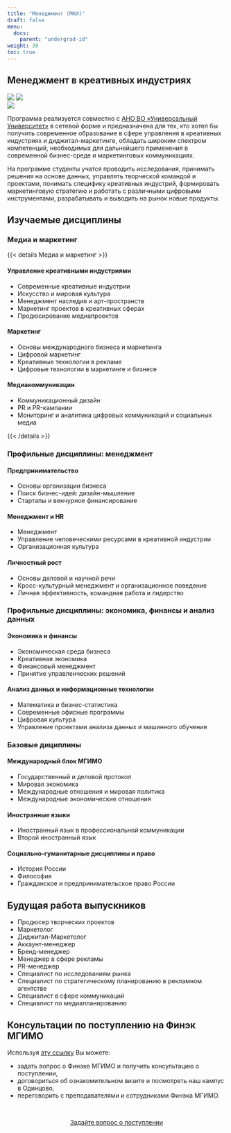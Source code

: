 ```yaml
---
title: "Менеджмент (МКИ)"
draft: false
menu:
  docs:
    parent: "undergrad-id"
weight: 30
toc: true
---
```


## Менеджмент в креативных индустриях

![](https://img.shields.io/badge/Баклавриат-Менеджмент-blue) ![](https://img.shields.io/badge/%D0%95%D0%93%D0%AD-%D0%A0%D1%83%D1%81%D1%81%D0%BA%D0%B8%D0%B9_|_%D0%9C%D0%B0%D1%82%D0%B5%D0%BC%D0%B0%D1%82%D0%B8%D0%BA%D0%B0_|_%D0%98%D0%BD%D0%BE%D1%81%D1%82%D1%80%D0%B0%D0%BD%D0%BD%D1%8B%D0%B9%20%D1%8F%D0%B7%D1%8B%D0%BA-blue)  
![](https://img.shields.io/badge/Всего_мест-25-blue)

Программа реализуется совместно с [АНО ВО «Универсальный Университет»][uu] в сетевой форме и предназначена для тех, кто хотел бы получить современное образование в сфере управления в креативных индустриях и диджитал-маркетинге, обладать широким спектром компетенций, необходимых для дальнейшего применения в современной бизнес-среде и маркетинговых коммуникациях.

[uu]: https://u.university

На программе студенты учатся проводить исследования, принимать решения на основе данных, управлять творческой командой и проектами, понимать специфику креативных индустрий, формировать маркетинговую стратегию и работать с различными цифровыми инструментами, разрабатывать и выводить на рынок новые продукты.

## Изучаемые дисциплины

### Медиа и маркетинг

{{< details Медиа и маркетинг >}}

#### Управление креативными индустриями

- Современные креативные индустрии
- Искусство и мировая культура
- Менеджмент наследия и арт-пространств
- Маркетинг проектов в креативных сферах
- Продюсирование медиапроектов

#### Маркетинг

- Основы международного бизнеса и маркетинга
- Цифровой маркетинг
- Креативные технологии в рекламе
- Цифровые технологии в маркетинге и бизнесе

#### Медиакоммуникации

- Коммуникационный дизайн
- PR и PR-кампании
- Мониторинг и аналитика цифровых коммуникаций и социальных медиа

{{< /details >}}


### Профильные дисциплины: менеджмент

#### Предпринимательство

- Основы организации бизнеса
- Поиск бизнес-идей: дизайн-мышление
- Стартапы и венчурное финансирование

#### Менеджмент и HR

- Менеджмент
- Управление человеческими ресурсами в креативной индустрии
- Организационная культура

#### Личностный рост

- Основы деловой и научной речи
- Кросс-культурный менеджмент и организационное поведение
- Личная эффективность, командная работа и лидерство

### Профильные дисциплины: экономика, финансы и анализ данных

#### Экономика и финансы

- Экономическая среда бизнеса
- Креативная экономика
- Финансовый менеджмент
- Принятие управленческих решений

#### Анализ данных и информационные технологии

- Математика и бизнес-статистика
- Современные офисные программы
- Цифровая культура
- Управление проектами анализа данных и машинного обучения

### Базовые дициплины

#### Международный блок МГИМО

- Государственный и деловой протокол
- Мировая экономика
- Международные отношения и мировая политика
- Международные экономические отношения

#### Иностранные языки

- Иностранный язык в профессиональной коммуникации
- Второй иностранный язык

#### Социально-гуманитарные дисциплины и право

- История России
- Философия
- Гражданское и предпринимательское право России

## Будущая работа выпускников

- Продюсер творческих проектов
- Маркетолог
- Диджитал-Маркетолог
- Аккаунт-менеджер
- Бренд-менеджер
- Менеджер в сфере рекламы
- PR-менеджер
- Специалист по исследованиям рынка
- Специалист по стратегическому планированию в рекламном агентстве
- Специалист в сфере коммуникаций
- Специалист по медиапланированию

## Консультации по поступлению на Финэк МГИМО

Используя [эту ссылку](https://forms.gle/tRBb3VAGNyV53uAv5) Вы можете:

- задать вопрос о Финэке МГИМО и получить консультацию о поступлении,
- договориться об ознакомительном визите и посмотреть наш кампус в Одинцово,
- переговорить с преподавателями и сотрудниками Финэка МГИМО.

<br><div align="center">
<a class="btn btn-primary btn-lg px-4 mb-2"  href="https://forms.gle/tRBb3VAGNyV53uAv5" role="button">Задайте вопрос о поступлении</a>

</div>
